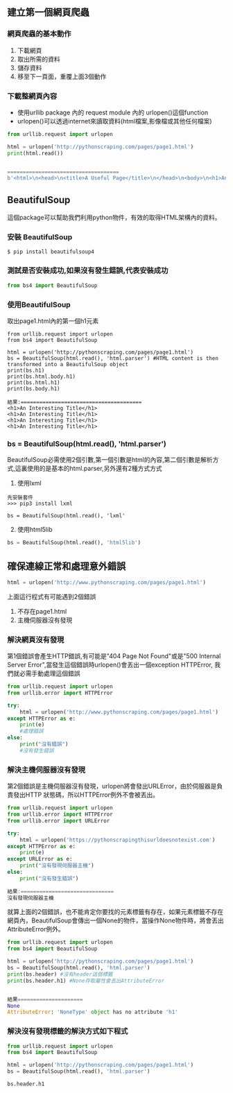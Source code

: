 ## 建立第一個網頁爬蟲
### 網頁爬蟲的基本動作
1. 下載網頁
2. 取出所需的資料
3. 儲存資料
4. 移至下一頁面，重覆上面3個動作

### 下載整網頁內容
- 使用urllib package 內的 request module 內的 urlopen()這個function
- urlopen()可以透過internet來讀取資料(html檔案,影像檔或其他任何檔案)

```python
from urllib.request import urlopen

html = urlopen('http://pythonscraping.com/pages/page1.html')
print(html.read())


====================================
b'<html>\n<head>\n<title>A Useful Page</title>\n</head>\n<body>\n<h1>An Interesting Title</h1>\n<div>\nLorem ipsum dolor sit amet, consectetur adipisicing elit, sed do eiusmod tempor incididunt ut labore et dolore magna aliqua. Ut enim ad minim veniam, quis nostrud exercitation ullamco laboris nisi ut aliquip ex ea commodo consequat. Duis aute irure dolor in reprehenderit in voluptate velit esse cillum dolore eu fugiat nulla pariatur. Excepteur sint occaecat cupidatat non proident, sunt in culpa qui officia deserunt mollit anim id est laborum.\n</div>\n</body>\n</html>\n'
```

## BeautifulSoup

這個package可以幫助我們利用python物件，有效的取得HTML架構內的資料。

### 安裝 BeautifulSoup

```
$ pip install beautifulsoup4
```

### 測試是否安裝成功,如果沒有發生錯誤,代表安裝成功

```python
from bs4 import BeautifulSoup
```

### 使用BeautifulSoup

取出page1.html內的第一個h1元素

```
from urllib.request import urlopen
from bs4 import BeautifulSoup

html = urlopen('http://pythonscraping.com/pages/page1.html')
bs = BeautifulSoup(html.read(), 'html.parser') #HTML content is then transformed into a BeautifulSoup object
print(bs.h1)
print(bs.html.body.h1)
print(bs.html.h1)
print(bs.body.h1)

結果:=======================================
<h1>An Interesting Title</h1>
<h1>An Interesting Title</h1>
<h1>An Interesting Title</h1>
<h1>An Interesting Title</h1>
```

### bs = BeautifulSoup(html.read(), 'html.parser')
BeautifulSoup必需使用2個引數,第一個引數是html的內容,第二個引數是解析方式,這裏使用的是基本的html.parser,另外還有2種方式方式

1. 使用lxml

```
先安裝套件
>>> pip3 install lxml

bs = BeautifulSoup(html.read(), 'lxml'
```

2. 使用html5lib

```python
bs = BeautifulSoup(html.read(), 'html5lib')
```

## 確保連線正常和處理意外錯誤

```python
html = urlopen('http://www.pythonscraping.com/pages/page1.html')
```

上面這行程式有可能遇到2個錯誤

1. 不存在page1.html
2. 主機伺服器沒有發現

### 解決網頁沒有發現
第1個錯誤會產生HTTP錯誤,有可能是"404 Page Not Found"或是"500 Internal Server Error",當發生這個錯誤時urlopen()會丟出一個exception HTTPError, 我們就必需手動處理這個錯誤

```python
from urllib.request import urlopen
from urllib.error import HTTPError

try:
    html = urlopen('http://www.pythonscraping.com/pages/page1.html')
except HTTPError as e:
    print(e)    
    #處理錯誤
else:
    print("沒有錯誤")
    #沒有發生錯誤
```

### 解決主機伺服器沒有發現
第2個錯誤是主機伺服器沒有發現，urlopen將會發出URLError，由於伺服器是負責發出HTTP 狀態碼，所以HTTPError例外不會被丟出。

```python
from urllib.request import urlopen 
from urllib.error import HTTPError 
from urllib.error import URLError

try:
    html = urlopen('https://pythonscrapingthisurldoesnotexist.com')
except HTTPError as e:
    print(e)
except URLError as e:
    print("沒有發現伺服器主機")
else:
    print("沒有發生錯誤")
    
結果:==============================
沒有發現伺服器主機
```

就算上面的2個錯誤，也不能肯定你要找的元素標籤有存在，如果元素標籤不存在網頁內，BeautifulSoup會傳出一個None的物件，當操作None物件時，將會丟出AttributeError例外。

```python
from urllib.request import urlopen
from bs4 import BeautifulSoup

html = urlopen('http://pythonscraping.com/pages/page1.html')
bs = BeautifulSoup(html.read(), 'html.parser')
print(bs.header) #沒有header這個標籤
print(bs.header.h1) #None存取屬性會丟出AttributeError


結果=====================
None
AttributeError: 'NoneType' object has no attribute 'h1'
```

### 解決沒有發現標籤的解決方式如下程式

```python
from urllib.request import urlopen
from bs4 import BeautifulSoup

html = urlopen('http://pythonscraping.com/pages/page1.html')
bs = BeautifulSoup(html.read(), 'html.parser')

bs.header.h1
```

